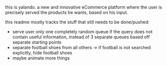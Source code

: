 this is yalando. a new and innovative eCommerce platform where the user is precisely served the products he wants, based on his input.

this readme mostly tracks the stuff that still needs to be done/pushed:
- serve user only one completely random queue if the query does not contain useful information, instead of 3 separate queues based off separate starting points
- separate football shoes from all others -> if football is not searched explicitly, hide football shoes
- maybe animate more things
